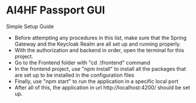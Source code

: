 # AI4HF Passport GUI

Simple Setup Guide

- Before attempting any procedures in this list, make sure that the Spring Gateway and the Keycloak Realm are all set up and running properly.
- With the authorization and backend in order, open the terminal for this project.
- Go to the Frontend folder with "cd .\frontend\" command
- In the frontend project, use "npm install" to install all the packages that are set up to be installed in the configuration files
- Finally, use "npm start" to run the application in a specific local port
- After all of this, the application in url http://localhost:4200/ should be set up.



